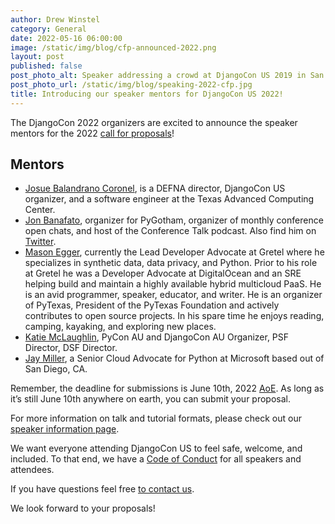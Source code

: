 ```yaml
---
author: Drew Winstel
category: General
date: 2022-05-16 06:00:00
image: /static/img/blog/cfp-announced-2022.png
layout: post
published: false
post_photo_alt: Speaker addressing a crowd at DjangoCon US 2019 in San Diego
post_photo_url: /static/img/blog/speaking-2022-cfp.jpg
title: Introducing our speaker mentors for DjangoCon US 2022!
---
```


The DjangoCon 2022 organizers are excited to announce the speaker mentors for the 2022 [call for proposals](https://pretalx.com/djangocon-europe-2023/cfp)!

## Mentors
- [Josue Balandrano Coronel](mailto:josuebc@defna.org), is a DEFNA director, DjangoCon US organizer, and a software engineer at the Texas Advanced Computing Center.
- [Jon Banafato](mailto:jon@jonafato.com), organizer for PyGotham, organizer of monthly conference open chats, and host of the Conference Talk podcast. Also find him on [Twitter](https://twitter.com/jonafato).
- [Mason Egger](mailto:mason@masonegger.com), currently the Lead Developer Advocate at Gretel where he specializes in synthetic data, data privacy, and Python. Prior to his role at Gretel he was a Developer Advocate at DigitalOcean and an SRE helping build and maintain a highly available hybrid multicloud PaaS. He is an avid programmer, speaker, educator, and writer. He is an organizer of PyTexas, President of the PyTexas Foundation and actively contributes to open source projects. In his spare time he enjoys reading, camping, kayaking, and exploring new places.
- [Katie McLaughlin](mailto:katie@glasnt.com), PyCon AU and DjangoCon AU Organizer, PSF Director, DSF Director.
- [Jay Miller](mailto:kjaymiller@gmail.com), a Senior Cloud Advocate for Python at Microsoft based out of San Diego, CA.

Remember, the deadline for submissions is June 10th, 2022 [AoE](https://time.is/compare/0000_10_June_2022_in_Anywhere_on_Earth). As long as it’s still June 10th anywhere on earth, you can submit your proposal.

For more information on talk and tutorial formats, please check out our [speaker information page](https://2023.djangocon.eu/speaking/).

We want everyone attending DjangoCon US to feel safe, welcome, and included. To that end, we have a [Code of Conduct](https://2023.djangocon.eu/conduct/) for all speakers and attendees.

If you have questions feel free [to contact us](mailto:hello@djangocon.us).

We look forward to your proposals!
